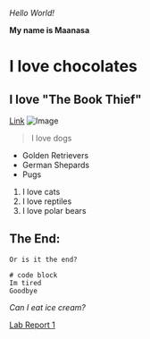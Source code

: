 _Hello World!_

__My name is Maanasa__
# I love chocolates
## I love "The Book Thief"
[Link](https://en.wikipedia.org/wiki/The_Book_Thief)
![Image](https://www.cdc.gov/healthypets/images/pets/cute-dog-headshot.jpg?_=42445)
> I love dogs
* Golden Retrievers
* German Shepards
* Pugs
1. I love cats
2. I love reptiles
3. I love polar bears

The End: 
---
`Or is it the end?`
```
# code block
Im tired
Goodbye
```

_Can I eat ice cream?_

[Lab Report 1](https://Maanasa64.github.io/<cse15l-lab-reports>/lab-report-1-week-2.html)
